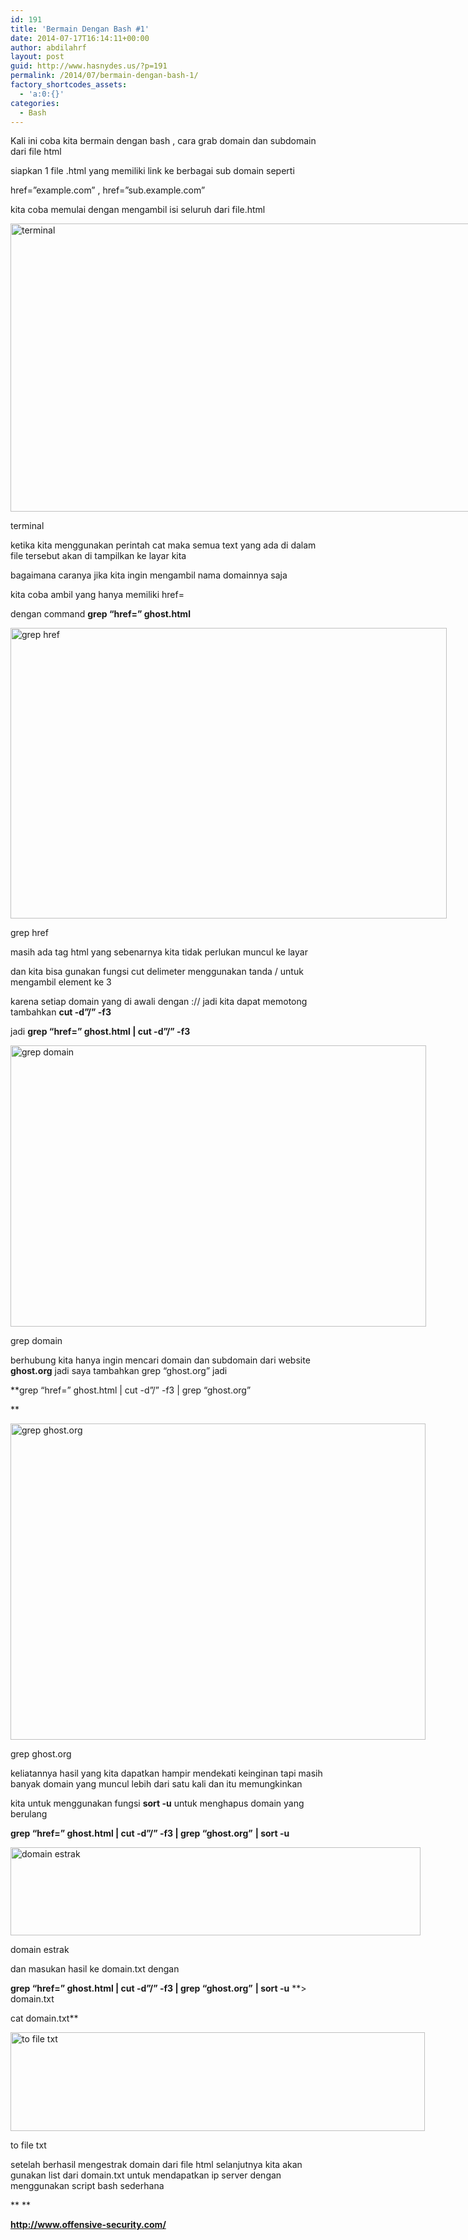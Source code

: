 ```yaml
---
id: 191
title: 'Bermain Dengan Bash #1'
date: 2014-07-17T16:14:11+00:00
author: abdilahrf
layout: post
guid: http://www.hasnydes.us/?p=191
permalink: /2014/07/bermain-dengan-bash-1/
factory_shortcodes_assets:
  - 'a:0:{}'
categories:
  - Bash
---
```

Kali ini coba kita bermain dengan bash , cara grab domain dan subdomain dari file html
  
siapkan 1 file .html yang memiliki link ke berbagai sub domain seperti
  
href=&#8221;example.com&#8221; , href=&#8221;sub.example.com&#8221;

kita coba memulai dengan mengambil isi seluruh dari file.html

<div id="attachment_192" style="width: 820px" class="wp-caption aligncenter">
  <a href="http://www.hasnydes.us/wp-content/uploads/2014/07/terminal.png"><img class="size-full wp-image-192" src="http://www.hasnydes.us/wp-content/uploads/2014/07/terminal.png" alt="terminal" width="810" height="461" /></a>
  
  <p class="wp-caption-text">
    terminal
  </p>
</div>

<!--more-->

ketika kita menggunakan perintah cat maka semua text yang ada di dalam file tersebut akan di tampilkan ke layar kita
  
bagaimana caranya jika kita ingin mengambil nama domainnya saja

kita coba ambil yang hanya memiliki href=
  
dengan command **grep &#8220;href=&#8221; ghost.html**

<div id="attachment_195" style="width: 708px" class="wp-caption aligncenter">
  <a href="http://www.hasnydes.us/wp-content/uploads/2014/07/grep-href.png"><img class="size-full wp-image-195" src="http://www.hasnydes.us/wp-content/uploads/2014/07/grep-href.png" alt="grep href" width="698" height="465" /></a>
  
  <p class="wp-caption-text">
    grep href
  </p>
</div>

masih ada tag html yang sebenarnya kita tidak perlukan muncul ke layar
  
dan kita bisa gunakan fungsi cut delimeter menggunakan tanda / untuk mengambil element ke 3
  
karena setiap domain yang di awali dengan :// jadi kita dapat memotong tambahkan **cut -d&#8221;/&#8221; -f3**

jadi **grep &#8220;href=&#8221; ghost.html | cut -d&#8221;/&#8221; -f3**

<div id="attachment_196" style="width: 675px" class="wp-caption aligncenter">
  <a href="http://www.hasnydes.us/wp-content/uploads/2014/07/grep-domain.png"><img class="size-full wp-image-196" src="http://www.hasnydes.us/wp-content/uploads/2014/07/grep-domain.png" alt="grep domain" width="665" height="450" /></a>
  
  <p class="wp-caption-text">
    grep domain
  </p>
</div>

berhubung kita hanya ingin mencari domain dan subdomain dari website **ghost.org** jadi saya tambahkan grep &#8220;ghost.org&#8221; jadi

**grep &#8220;href=&#8221; ghost.html | cut -d&#8221;/&#8221; -f3 | grep &#8220;ghost.org&#8221;
  
** 

<div id="attachment_197" style="width: 674px" class="wp-caption aligncenter">
  <a href="http://www.hasnydes.us/wp-content/uploads/2014/07/grep-ghost.org_.png"><img class="size-full wp-image-197" src="http://www.hasnydes.us/wp-content/uploads/2014/07/grep-ghost.org_.png" alt="grep ghost.org" width="664" height="506" /></a>
  
  <p class="wp-caption-text">
    grep ghost.org
  </p>
</div>

keliatannya hasil yang kita dapatkan hampir mendekati keinginan tapi masih banyak domain yang muncul lebih dari satu kali dan itu memungkinkan
  
kita untuk menggunakan fungsi **sort -u** untuk menghapus domain yang berulang

**grep &#8220;href=&#8221; ghost.html | cut -d&#8221;/&#8221; -f3 | grep &#8220;ghost.org&#8221;** **| sort -u**

<div id="attachment_198" style="width: 666px" class="wp-caption aligncenter">
  <a href="http://www.hasnydes.us/wp-content/uploads/2014/07/domain-estrak.png"><img class="size-full wp-image-198" src="http://www.hasnydes.us/wp-content/uploads/2014/07/domain-estrak.png" alt="domain estrak" width="656" height="141" /></a>
  
  <p class="wp-caption-text">
    domain estrak
  </p>
</div>

dan masukan hasil ke domain.txt dengan

**grep &#8220;href=&#8221; ghost.html | cut -d&#8221;/&#8221; -f3 | grep &#8220;ghost.org&#8221;** **| sort -u** **> domain.txt
  
cat domain.txt**

<div id="attachment_199" style="width: 673px" class="wp-caption aligncenter">
  <a href="http://www.hasnydes.us/wp-content/uploads/2014/07/to-file-txt.png"><img class="size-full wp-image-199" src="http://www.hasnydes.us/wp-content/uploads/2014/07/to-file-txt.png" alt="to file txt" width="663" height="158" /></a>
  
  <p class="wp-caption-text">
    to file txt
  </p>
</div>

setelah berhasil mengestrak domain dari file html selanjutnya kita akan gunakan list dari domain.txt untuk mendapatkan ip server dengan menggunakan script bash sederhana

** **

**http://www.offensive-security.com/**
